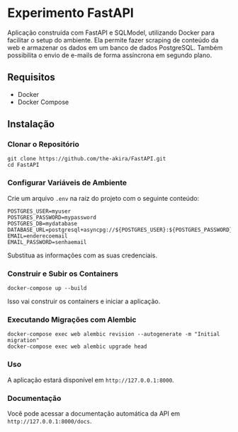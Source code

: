 # Experimento FastAPI

Aplicação construída com FastAPI e SQLModel, utilizando Docker para facilitar o setup do ambiente. Ela permite fazer scraping de conteúdo da web e armazenar os dados em um banco de dados PostgreSQL. Também possibilita o envio de e-mails de forma assíncrona em segundo plano.

## Requisitos

- Docker
- Docker Compose

## Instalação

### Clonar o Repositório

```
git clone https://github.com/the-akira/FastAPI.git
cd FastAPI
```

### Configurar Variáveis de Ambiente

Crie um arquivo `.env` na raiz do projeto com o seguinte conteúdo:

```
POSTGRES_USER=myuser
POSTGRES_PASSWORD=mypassword
POSTGRES_DB=mydatabase
DATABASE_URL=postgresql+asyncpg://${POSTGRES_USER}:${POSTGRES_PASSWORD}@db:5432/${POSTGRES_DB}
EMAIL=enderecoemail
EMAIL_PASSWORD=senhaemail
```

Substitua as informações com as suas credenciais.

### Construir e Subir os Containers

```
docker-compose up --build
```

Isso vai construir os containers e iniciar a aplicação.

### Executando Migrações com Alembic

```
docker-compose exec web alembic revision --autogenerate -m "Initial migration"
docker-compose exec web alembic upgrade head
```

### Uso

A aplicação estará disponível em `http://127.0.0.1:8000`.

### Documentação

Você pode acessar a documentação automática da API em `http://127.0.0.1:8000/docs`.